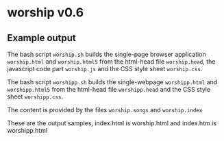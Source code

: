 # worship v0.6

## Example output

The bash script `worship.sh` builds the single-page browser application `worship.html` and `worship.html5`
from the html-head file `worship.head`, the javascript code part `worship.js` 
and the CSS style sheet `worship.css`.

The bash script `worshipp.sh` builds the single-webpage `worshipp.html` and `worshipp.html5`
from the html-head file `worshipp.head` and the CSS style sheet `worshipp.css`.

The content is provided by the files `worship.songs` and `worship.index`

These are the output samples, index.html is worship.html and index.htm is worshipp.html

